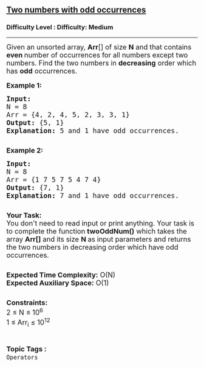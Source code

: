 <h2><a href="https://www.geeksforgeeks.org/problems/two-numbers-with-odd-occurrences5846/1?page=19&status=unsolved&sortBy=submissions">Two numbers with odd occurrences</a></h2><h3>Difficulty Level : Difficulty: Medium</h3><hr><div class="problems_problem_content__Xm_eO"><p><span style="font-size: 18px;">Given an unsorted array,&nbsp;<strong>Arr</strong>[] of size <strong>N</strong> and that contains <strong>even </strong>number of occurrences for all numbers except two numbers. Find the two numbers in <strong>decreasing</strong> order which has <strong>odd</strong> occurrences.</span><br><br><span style="font-size: 18px;"><strong>Example 1:</strong></span></p>
<pre><span style="font-size: 18px;"><strong>Input:</strong>
N = 8
Arr = {4, 2, 4, 5, 2, 3, 3, 1}
<strong>Output:</strong> {5, 1} 
<strong>Explanation:</strong> 5 and 1 have odd occurrences.</span></pre>
<p><br><span style="font-size: 18px;"><strong>Example 2:</strong></span></p>
<pre><span style="font-size: 18px;"><strong>Input:</strong>
N = 8
Arr = {1 7 5 7 5 4 7 4}
<strong>Output:</strong> {7, 1}
<strong>Explanation:</strong> 7 and 1 have odd occurrences.</span></pre>
<p><br><span style="font-size: 18px;"><strong>Your Task:</strong><br>You don't need to read input or print anything. Your task is to complete the function&nbsp;<strong>twoOddNum()</strong>&nbsp;which takes the array <strong>Arr[]</strong> and its size <strong>N&nbsp;</strong>as input parameters&nbsp;and returns the two numbers in decreasing order which have odd occurrences.</span></p>
<p><br><span style="font-size: 18px;"><strong>Expected Time Complexity:</strong> O(N)<br><strong>Expected Auxiliary Space:</strong> O(1)</span></p>
<p><br><span style="font-size: 18px;"><strong>Constraints:</strong><br>2 ≤ N ≤ 10<sup>6</sup><br>1 ≤ Arr<sub>i</sub>&nbsp;≤ 10<sup>12</sup></span></p></div><br><p><span style=font-size:18px><strong>Topic Tags : </strong><br><code>Operators</code>&nbsp;